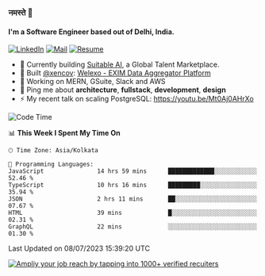 ### नमस्ते 🙏

#### I'm a Software Engineer based out of Delhi, India.

[![LinkedIn](https://img.shields.io/badge/linkedin-%230077B5.svg)](https://linkedin.com/in/sambhav2612)
[![Mail](https://img.shields.io/badge/gmail-D14836)](mailto:sambhavjain2612@gmail.com)
[![Resume](https://img.shields.io/badge/resume-%23#FFFF00.svg)](https://mega.nz/file/IjA3yaoB#BFfQg1-aKva0piAd_wWs8Hf5dlnYRQ2ZkwtYwNMzBhA)

- 🏢 Currently building [Suitable AI](https://suitable.ai), a Global Talent Marketplace.
- 💅 Built [@xencov](https://github.com/xencov): [Welexo - EXIM Data Aggregator Platform](https://welexo.com)
- 🌱 Working on MERN, GSuite, Slack and AWS
- 💬 Ping me about **architecture**, **fullstack**, **development**, **design**
- ⚡️ My recent talk on scaling PostgreSQL: https://youtu.be/Mt0Aj0AHrXo

<!--START_SECTION:waka-->
![Code Time](http://img.shields.io/badge/Code%20Time-3%2C529%20hrs%203%20mins-blue)

📊 **This Week I Spent My Time On** 

```text
🕑︎ Time Zone: Asia/Kolkata

💬 Programming Languages: 
JavaScript               14 hrs 59 mins      █████████████░░░░░░░░░░░░   52.46 % 
TypeScript               10 hrs 16 mins      █████████░░░░░░░░░░░░░░░░   35.94 % 
JSON                     2 hrs 11 mins       ██░░░░░░░░░░░░░░░░░░░░░░░   07.67 % 
HTML                     39 mins             █░░░░░░░░░░░░░░░░░░░░░░░░   02.31 % 
GraphQL                  22 mins             ░░░░░░░░░░░░░░░░░░░░░░░░░   01.30 % 
```


 Last Updated on 08/07/2023 15:39:20 UTC
<!--END_SECTION:waka-->

[![Ampliy your job reach by tapping into 1000+ verified recuiters](https://user-images.githubusercontent.com/19583619/212717528-45b497fd-e886-4452-90fe-93829667bd63.png)](https://suitable.ai)

